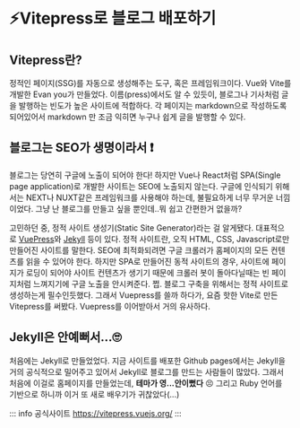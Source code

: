 # ⚡Vitepress로 블로그 배포하기

## Vitepress란?
정적인 페이지(SSG)를 자동으로 생성해주는 도구, 혹은 프레임워크이다. Vue와 Vite를 개발한 Evan you가 만들었다. 이름(press)에서도 알 수 있듯이, 블로그나 기사처럼 글을 발행하는 빈도가 높은 사이트에 적합하다. 각 페이지는 markdown으로 작성하도록 되어있어서 markdown 만 조금 익히면 누구나 쉽게 글을 발행할 수 있다.

## 블로그는 SEO가 생명이라서 ❗
 블로그는 당연히 구글에 노출이 되어야 한다! 하지만 Vue나 React처럼 SPA(Single page application)로 개발한 사이트는 SEO에 노출되지 않는다. 구글에 인식되기 위해서는 NEXT나 NUXT같은 프레임워크를 사용해야 하는데, 불필요하게 너무 무거운 너낌이었다. 그냥 난 블로그를 만들고 싶을 뿐인데..뭐 쉽고 간편한거 없을까? 

 고민하던 중, 정적 사이트 생성기(Static Site Generator)라는 걸 알게됐다. 대표적으로 [VuePress](https://vuepress.vuejs.org/)와 [Jekyll](https://jekyllrb-ko.github.io/) 등이 있다. 정적 사이트란, 오직 HTML, CSS, Javascript로만 만들어진 사이트를 말한다. SEO에 최적화되려면 구글 크롤러가 홈페이지의 모든 컨텐츠를 읽을 수 있어야 한다. 하지만 SPA로 만들어진 동적 사이트의 경우, 사이트에 페이지가 로딩이 되어야 사이트 컨텐츠가 생기기 때문에 크롤러 봇이 돌아다닐때는 빈 페이지처럼 느껴지기에 구글 노출을 안시켜준다. 쩝. 블로그 구축을 위해서는 정적 사이트로 생성하는게 필수인듯했다. 그래서 Vuepress를 쓸까 하다가, 요즘 핫한 Vite로 만든 Vitepress를 써봤다. Vuepress를 이어받아서 거의 유사하다.
 
## Jekyll은 안예뻐서...🙄
 처음에는 Jekyll로 만들었었다. 지금 사이트를 배포한 Github pages에서는 Jekyll을 거의 공식적으로 밀어주고 있어서 Jekyll로 블로그를 만드는 사람들이 많았다. 그래서 처음에 이걸로 홈페이지를 만들었는데, **테마가 영...안이뻤다** 😣 그리고 Ruby 언어를 기반으로 하니까 이거 또 새로 배우기가 귀찮았다(...)


::: info 공식사이트
https://vitepress.vuejs.org/
:::
